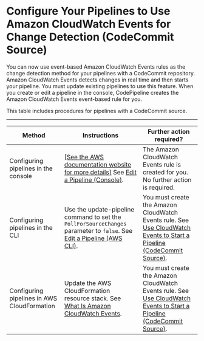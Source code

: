 # Configure Your Pipelines to Use Amazon CloudWatch Events for Change Detection \(CodeCommit Source\)<a name="trigger-codecommit-migration-cwe"></a>

You can now use event\-based Amazon CloudWatch Events rules as the change detection method for your pipelines with a CodeCommit repository\. Amazon CloudWatch Events detects changes in real time and then starts your pipeline\. You must update existing pipelines to use this feature\. When you create or edit a pipeline in the console, CodePipeline creates the Amazon CloudWatch Events event\-based rule for you\.

This table includes procedures for pipelines with a CodeCommit source\.


****  

| Method | Instructions | Further action required? | 
| --- | --- | --- | 
| Configuring pipelines in the console |  [\[See the AWS documentation website for more details\]](http://docs.aws.amazon.com/codepipeline/latest/userguide/trigger-codecommit-migration-cwe.html) See [Edit a Pipeline \(Console\)](pipelines-edit.md#pipelines-edit-console)\.  |  The Amazon CloudWatch Events rule is created for you\.  No further action is required\.  | 
| Configuring pipelines in the CLI |  Use the update\-pipeline command to set the `PollForSourceChanges` parameter to `false`\. See [Edit a Pipeline \(AWS CLI\)](pipelines-edit.md#pipelines-edit-cli)\.  |  You must create the Amazon CloudWatch Events rule\. See [ Use CloudWatch Events to Start a Pipeline \(CodeCommit Source\)](triggering.md)\.  | 
| Configuring pipelines in AWS CloudFormation |  Update the AWS CloudFormation resource stack\. See [What Is Amazon CloudWatch Events](https://docs.aws.amazon.com/AmazonCloudWatch/latest/events/)\.  |  You must create the Amazon CloudWatch Events rule\. See [ Use CloudWatch Events to Start a Pipeline \(CodeCommit Source\)](triggering.md)\.  | 